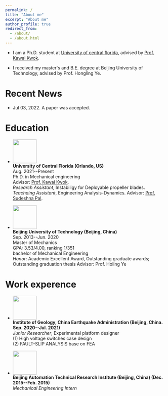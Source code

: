 ```yaml
---
permalink: /
title: "About me"
excerpt: "About me"
author_profile: true
redirect_from: 
  - /about/
  - /about.html
---
```


* I am a Ph.D. student at [University of central florida](https://www.ucf.edu/), advised by [Prof. Kawai Kwok](https://mae.ucf.edu/person/kawai-kwok/).

* I received my master's and B.E. degree at Beijing University of Technology, advised by Prof. Hongling Ye.


# Recent News
* Jul 03, 2022. A paper was accepted.


# Education
* <img width="75" height="75" src="https://jiahaoplus.github.io/images/jhu_400x400.jpg"/> <br>
<b>University of Central Florida (Orlando, US)</b> <br>
Aug. 2021--Present<br>
Ph.D. in Mechanical engineering<br>
Advisor: [Prof. Kawai Kwok](https://mae.ucf.edu/person/kawai-kwok/). <br>
<i>Research Assistant</i>, Instabiligy for Deployable propeller blades.<br>
<i>Teachaing Assistant</i>, Engineering Analysis-Dynamics. Advisor: [Prof. Sudeshna Pal](https://mae.ucf.edu/person/sudeshna-pal/).<br>


* <img width="75" height="75" src="https://jiahaoplus.github.io/images/ETH.jpg"/> <br>
<b>Beijing University of Technology (Beijing, China) </b> <br>
Sep. 2013--Jun. 2020<br>
Master of Mechanics<br>
GPA: 3.53/4.00, ranking 1/351 <br>
bachelor of Mechanical Engineering<br>
<i>Honor</i>: Academic Excellent Award, Outstanding graduate awards; Outstanding graduation thesis
Advisor: Prof. Holing Ye<br>


# Work experence
* <img width="75" height="75" src="https://jiahaoplus.github.io/images/jhu_400x400.jpg"/> <br>
<b>Institute of Geology, China Earthquake Administration (Beijing, China. Sep. 2020--Jul. 2021) </b> <br>
<i>Junior Researcher</i>, Experimental platform designer <br>
(1) High voltage switches case design<br>
(2) FAULT-SLIP ANALYSIS base on FEA<br>

* <img width="75" height="75" src="https://jiahaoplus.github.io/images/vmware.png"/> <br>
<b>Beijing Automation Technical Research Institute (Beijing, China) (Dec. 2015--Feb. 2015)</b> <br>
<i>Mechanical Engineering Intern</i> <br>

